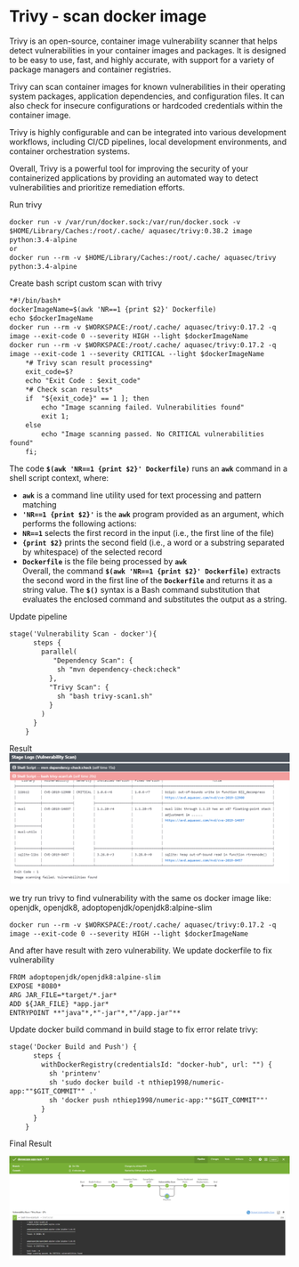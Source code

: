# Trivy - scan docker image
Trivy is an open-source, container image vulnerability scanner that helps detect vulnerabilities in your container images and packages. It is designed to be easy to use, fast, and highly accurate, with support for a variety of package managers and container registries.  
  
Trivy can scan container images for known vulnerabilities in their operating system packages, application dependencies, and configuration files. It can also check for insecure configurations or hardcoded credentials within the container image.  
  
Trivy is highly configurable and can be integrated into various development workflows, including CI/CD pipelines, local development environments, and container orchestration systems.  
  
Overall, Trivy is a powerful tool for improving the security of your containerized applications by providing an automated way to detect vulnerabilities and prioritize remediation efforts.  
  
  
  
Run trivy  

```
docker run -v /var/run/docker.sock:/var/run/docker.sock -v $HOME/Library/Caches:/root/.cache/ aquasec/trivy:0.38.2 image python:3.4-alpine  
or  
docker run --rm -v $HOME/Library/Caches:/root/.cache/ aquasec/trivy  python:3.4-alpine
``` 
  
  
Create bash script custom scan with trivy  

```
*#!/bin/bash*  
dockerImageName=$(awk 'NR==1 {print $2}' Dockerfile)  
echo $dockerImageName  
docker run --rm -v $WORKSPACE:/root/.cache/ aquasec/trivy:0.17.2 -q image --exit-code 0 --severity HIGH --light $dockerImageName  
docker run --rm -v $WORKSPACE:/root/.cache/ aquasec/trivy:0.17.2 -q image --exit-code 1 --severity CRITICAL --light $dockerImageName  
    *# Trivy scan result processing*  
    exit_code=$?  
    echo "Exit Code : $exit_code"  
    *# Check scan results*  
    if  "${exit_code}" == 1 ]; then  
        echo "Image scanning failed. Vulnerabilities found"  
        exit 1;  
    else  
        echo "Image scanning passed. No CRITICAL vulnerabilities found"  
    fi;
``` 
  
  
The code **`$(awk 'NR==1 {print $2}' Dockerfile)`** runs an **`awk`** command in a shell script context, where:  
- **`awk`** is a command line utility used for text processing and pattern matching  
- **`'NR==1 {print $2}'`** is the **`awk`** program provided as an argument, which performs the following actions:  
- **`NR==1`** selects the first record in the input (i.e., the first line of the file)  
- **`{print $2}`** prints the second field (i.e., a word or a substring separated by whitespace) of the selected record  
- **`Dockerfile`** is the file being processed by **`awk`**  
Overall, the command **`$(awk 'NR==1 {print $2}' Dockerfile)`** extracts the second word in the first line of the **`Dockerfile`** and returns it as a string value. The **`$()`** syntax is a Bash command substitution that evaluates the enclosed command and substitutes the output as a string.  
  
Update pipeline  

```
stage('Vulnerability Scan - docker'){  
      steps {  
        parallel(  
           "Dependency Scan": {  
            sh "mvn dependency-check:check"  
          },  
          "Trivy Scan": {  
            sh "bash trivy-scan1.sh"  
          }  
        )  
      }  
    }
``` 
  
  
  
Result  
![Image-1](images/Trivy-scandockerimage_1.png)  
  
we try run trivy to find vulnerability with the same os docker image like: openjdk, openjdk8, adoptopenjdk/openjdk8:alpine-slim  
  

```
docker run --rm -v $WORKSPACE:/root/.cache/ aquasec/trivy:0.17.2 -q image --exit-code 0 --severity HIGH --light $dockerImageName
``` 
  
  
And after have result with zero vulnerability. We update dockerfile to fix vulnerability  

```
FROM adoptopenjdk/openjdk8:alpine-slim  
EXPOSE *8080*  
ARG JAR_FILE=*target/*.jar*  
ADD ${JAR_FILE} *app.jar*  
ENTRYPOINT **"java"*,*"-jar"*,*"/app.jar"**
``` 
  
  
Update docker build command in build stage to fix error relate trivy:  

```
stage('Docker Build and Push') {  
      steps {  
        withDockerRegistry(credentialsId: "docker-hub", url: "") {  
          sh 'printenv'  
          sh 'sudo docker build -t nthiep1998/numeric-app:""$GIT_COMMIT"" .'  
          sh 'docker push nthiep1998/numeric-app:""$GIT_COMMIT""'  
        }  
      }  
    }
``` 
  
  
  
Final Result  
  
![Image-2](images/Trivy-scandockerimage_2.png)  

